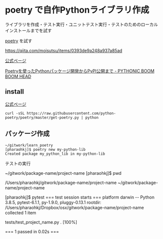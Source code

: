 # poetry で自作Pythonライブラリ作成

ライブラリを作成・テスト実行・ユニットテスト実行・テストのためのローカルインストールまでを試す

[poetry](https://github.com/python-poetry/poetry) を試す

https://qiita.com/moisutsu/items/0393de9a248a937a85ad


[公式ページ](https://cocoatomo.github.io/poetry-ja/cli/)

[Poetryを使ったPythonパッケージ開発からPyPI公開まで - PYTHONIC BOOM BOOM HEAD](https://kk6.hateblo.jp/entry/2018/12/20/124151)


## install

[公式ページ](https://cocoatomo.github.io/poetry-ja/cli/)

```
curl -sSL https://raw.githubusercontent.com/python-poetry/poetry/master/get-poetry.py | python
```




## パッケージ作成

```
~/gitwork/learn_poetry
[pharaohkj]$ poetry new my-python-lib
Created package my_python_lib in my-python-lib
```


テストの実行

~/gitwork/package-name/project-name
[pharaohkj]$ pwd

/Users/pharaohkj/gitwork/package-name/project-name
~/gitwork/package-name/project-name

[pharaohkj]$ pytest
=== test session starts ===
platform darwin -- Python 3.8.5, pytest-6.1.1, py-1.9.0, pluggy-0.13.1
rootdir: /Users/pharaohkj/Dropbox/osx/gitwork/package-name/project-name
collected 1 item

tests/test_project_name.py .                                                                                                                        [100%]

=== 1 passed in 0.02s ===

